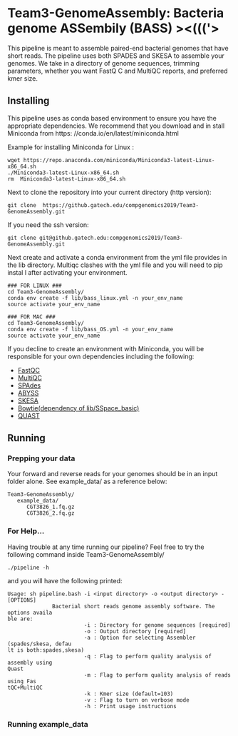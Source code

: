 # Team3-GenomeAssembly: Bacteria genome ASSembily (BASS) ><((('>

This pipeline is meant to assemble paired-end bacterial genomes that have short 
reads. The pipeline uses both SPADES and SKESA to assemble your genomes. We take
 in a directory of genome sequences, trimming parameters, whether you want FastQ
C and MultiQC reports, and preferred kmer size.

## Installing

This pipeline uses as conda based environment to ensure you have the appropriate
 dependencies. We recommend that you download and in stall Miniconda from https:
//conda.io/en/latest/miniconda.html 

Example for installing Miniconda for Linux :

```
wget https://repo.anaconda.com/miniconda/Miniconda3-latest-Linux-x86_64.sh
./Miniconda3-latest-Linux-x86_64.sh
rm  Miniconda3-latest-Linux-x86_64.sh
```

Next to clone the repository into your current directory (http version):

```
git clone  https://github.gatech.edu/compgenomics2019/Team3-GenomeAssembly.git
```

If you need the ssh version:

```
git clone git@github.gatech.edu:compgenomics2019/Team3-GenomeAssembly.git
```

Next create and activate a conda environment  from the yml file provides in the 
lib directory. Multiqc clashes with the yml file and you will need to pip instal
l after activating your environment.

```
### FOR LINUX ###
cd Team3-GenomeAssembly/
conda env create -f lib/bass_linux.yml -n your_env_name
source activate your_env_name

### FOR MAC ###
cd Team3-GenomeAssembly/
conda env create -f lib/bass_OS.yml -n your_env_name
source activate your_env_name
```

If you decline to create an environment with Miniconda, you will be responsible 
for your own dependencies including the following:
- [FastQC](https://www.bioinformatics.babraham.ac.uk/projects/fastqc/)
- [MultiQC](https://multiqc.info/)
- [SPAdes](http://cab.spbu.ru/software/spades/)
- [ABYSS](http://www.bcgsc.ca/platform/bioinfo/software/abyss)
- [SKESA](https://genomebiology.biomedcentral.com/articles/10.1186/s13059-018-1540-z)
- [Bowtie(dependency of lib/SSpace_basic)](http://bowtie-bio.sourceforge.net/index.shtml)
- [QUAST](http://quast.sourceforge.net/quast)


## Running 

### Prepping your data

Your forward and reverse reads for your genomes should be in an input folder alone. See example_data/ as a reference below:

```
Team3-GenomeAssembly/
   example_data/
      CGT3826_1.fq.gz
      CGT3826_2.fq.gz
```

### For Help...

Having trouble at any time running our pipeline? Feel free to try the following command inside Team3-GenomeAssembly/

```
./pipeline -h
```

and you will have the following printed:

```
Usage: sh pipeline.bash -i <input directory> -o <output directory> -[OPTIONS]
              Bacterial short reads genome assembly software. The options availa
ble are:
                        -i : Directory for genome sequences [required]
                        -o : Output directory [required]
                        -a : Option for selecting Assembler (spades/skesa, defau
lt is both:spades,skesa)
                        -q : Flag to perform quality analysis of assembly using 
Quast
                        -m : Flag to perform quality analysis of reads using Fas
tQC+MultiQC
                        -k : Kmer size (default=103)
                        -v : Flag to turn on verbose mode
                        -h : Print usage instructions
```

### Running example_data

